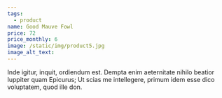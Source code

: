 ```yaml
---
tags:
  - product
name: Good Mauve Fowl
price: 72
price_monthly: 6
image: /static/img/product5.jpg
image_alt_text:
---
```

Inde igitur, inquit, ordiendum est. Dempta enim aeternitate nihilo beatior Iuppiter quam Epicurus; Ut scias me intellegere, primum idem esse dico voluptatem, quod ille don.
